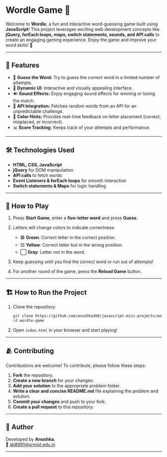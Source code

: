 # Wordle Game 📝

Welcome to **Wordle**, a fun and interactive word-guessing game built using **JavaScript**! This project leverages exciting web development concepts like **jQuery, 
forEach loops, maps, switch statements, sounds, and API calls** to create an engaging gaming experience. Enjoy the game and improve your word skills! 🎉

---

## 🚀 Features

- 🎯 **Guess the Word:** Try to guess the correct word in a limited number of attempts.
- 🎨 **Dynamic UI:** Interactive and visually appealing interface.
- 🔊 **Sound Effects:** Enjoy engaging sound effects for winning or losing the match.
- 🔄 **API Integration:** Fetches random words from an API for an unpredictable challenge.
- ️‍🌈 **Color Hints:** Provides real-time feedback on letter placement (correct, misplaced, or incorrect).
- 📊 **Score Tracking:** Keeps track of your attempts and performance.

---

## 🛠️ Technologies Used

- **HTML, CSS, JavaScript**
- **jQuery** for DOM manipulation
- **API calls** to fetch words
- **Event Listeners & forEach loops** for smooth interaction
- **Switch statements & Maps** for logic handling

---

## 📌 How to Play

1. Press **Start Game**, enter a **five-letter word** and press **Guess**.

2. Letters will change colors to indicate correctness:
   - 🟩 **Green**: Correct letter in the correct position.
   - 🟨 **Yellow**: Correct letter but in the wrong position.
   - ⬜ **Gray**: Letter not in the word.

3. Keep guessing until you find the correct word or run out of attempts!

4. For another round of the game, press the **Reload Game** button.

---

## 🏗️ How to Run the Project

1. Clone the repository:
   ```sh
   git clone https://github.com/anushka369/javascript-mini-projects/wordle-game.git
   cd wordle-game
   ```
   
2. Open `index.html` in your browser and start playing!

---

## 🫂 **Contributing**

Contributions are welcome! To contribute, please follow these steps:

1. **Fork** the repository.
2. **Create a new branch** for your changes.
3. **Add your solution** to the appropriate problem folder.
4. **Write a clear and concise README.md** file explaining the problem and solution.
5. **Commit your changes** and push to your fork.
6. **Create a pull request** to this repository.

---

## 📍 Author

Developed by **Anushka**. <br>
📧 [ab8991@srmist.edu.in](mailto:ab8991@srmist.edu.in)

---


